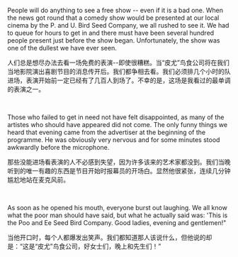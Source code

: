 People will do anything to see a free show -- even if it is a bad one. When the news got round that a comedy show would be presented at our local cinema by the P. and U. Bird Seed Company, we all rushed to see it. We had to queue for hours to get in and there must have been several hundred people present just before the show began. Unfortunately, the show was one of the dullest we have ever seen.

人们总是想尽办法去看一场免费的表演--即使很糟糕。当“皮尤”鸟食公司将在我们当地影院演出喜剧节目的消息传开后。我们都争相去看。我们必须排几个小时的队进场，表演开始前一定已经有了几百人到场了。不幸的是，这场是我看过的最单调的表演之一。

    



Those who failed to get in need not have felt disappointed, as many of the artistes who should have appeared did not come. The only funny things we heard that evening came from the advertiser at the beginning of the programme. He was obviously very nervous and for some minutes stood awkwardly before the microphone.

那些没能进场看表演的人不必感到失望，因为许多该来的艺术家都没到。我们当晚听到的唯一有趣的东西是节目开始时报幕员的开场白。显然他很紧张，连续几分钟尴尬地站在麦克风前。

    



As soon as he opened his mouth, everyone burst out laughing. We all know what the poor man should have said, but what he actually said was: 'This is the Poo and Ee Seed Bird Company. Good ladies, evening and gentlemen!"

当他开口时，每个人都爆发出笑声。我们都知道那人该说什么，但他说的却是：“这是“皮尤”鸟食公司，好女士们，晚上和先生们！”
